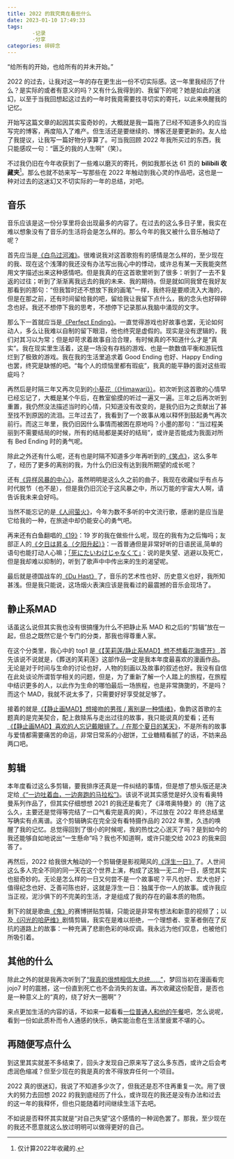 ```yaml
---
title: 2022 的我究竟在看些什么
date: 2023-01-10 17:49:33
tags: 
        -记录
        -分享
categories: 碎碎念
---
```

“给所有的开始，也给所有的并未开始。”

2022 的过去，让我对这一年的存在更生出一份不切实际感。这一年里我经历了什么？是实际的或者有意义的吗？又有什么我得到的、我留下的呢？她是如此的迷幻，以至于当我回想起这过去的一年时我竟需要找寻切实的寄托，以此来唤醒我的记忆。<!--more-->

开始写这篇文章的起因其实蛮奇妙的，大概就是我一篇拖了已经不知道多久的应当写完的博客，再度陷入了难产。但生活还是要继续的、博客还是要更新的。友人给了我提议，让我写一篇好物分享算了。可当我回顾 2022 年我所买过的东西，我只能感叹一句：“匮乏的我的人生啊”（笑）。

不过我仍旧在今年收获到了一些难以磨灭的寄托，例如我那长达 61 页的 **bilibili 收藏夹**[^1]。那么也就不妨来写一写那些在 2022 年触动到我心灵的作品吧，这也是一种对过去的这迷幻又不切实际的一年的总结，对吧。

## 音乐

音乐应该是这一份分享里将会出现最多的内容了。在过去的这么多日子里，我实在难以想象没有了音乐的生活将会是怎么样的。那么今年的我又被什么音乐触动了呢？

首先应当是[《白鸟过河滩》](https://www.bilibili.com/video/BV12Y411F79B/?vd_source=fd7207b624ef9f703c40505074c70697)。很难说我对这首歌抱有的感情是怎么样的，至少现在的我、现在这个浅薄的我还没有办法写出我心中的悸动，或许总有某一天我能突然用文字描述出来这种感情吧。但是我真的在这首歌里听到了很多：听到了一去不复返的过往；听到了渐渐离我远去的我的未来、我的期待。但是就如同我曾在我好友那看到的那句：“但我暂时还不想放下我的画笔”一样，我终将是要顺流入大海的，但是在那之前，还有时间留给我的吧，留给我让我留下点什么，我的念头也好碎碎念也好。我还不想停下我的思考，不想停下记录那从我脑中涌现的文字。

那么下一首就应当是[《Perfect Ending》](https://www.bilibili.com/video/BV1RU4y1B7Xg/?vd_source=fd7207b624ef9f703c40505074c70697)。一直觉得游戏也好故事也罢，无论如何动人，多么让我难以自制的留下眼泪，他也终究是虚假的。现实是没有逻辑的，我们对其习以为常；但是却苛求着故事自洽合理，有时候真的不知道什么才是“真实”。我在现实里生活着，这是一场没有存档的游戏、也是一款数值平衡和游玩性烂到了极致的游戏。我在我的生活里追求着 Good Ending 也好、Happy Ending 也罢，终究是缺憾的吧。“每个人的烦恼里都有瑕疵”，我真的能平静的面对这些瑕疵吗？

再然后是时隔三年又再次见到的[小葵花（《Himawari》）](https://www.bilibili.com/video/BV1fG4y1p7bM/?vd_source=fd7207b624ef9f703c40505074c70697)。初次听到这首歌的心情早已经忘记了，大概是某个午后，在教室偷摸的听过一遍又一遍。三年之后再次听到重置，我仍然没法描述当时的心情，只知道没有改变的，是我仍旧为之贡献出了甚至找不到原因的流泪。三年过去了，我看到了一个故事从难以释怀到鼓起勇气再次前行。而这三年里，我仍旧因什么事情而被困在原地吗？小墨的那句：“当过程美丽到不需要结局的时候，所有的结局都是美好的结局”，或许是否能成为我面对所有 Bed Ending 时的勇气呢。

除此之外还有什么呢，还有也是时隔不知道多少年再听到的[《笑点》](https://www.bilibili.com/video/BV1wK411z74b/?spm_id_from=333.999.0.0&vd_source=fd7207b624ef9f703c40505074c70697)，这么多年了，经历了更多的离别的我，为什么仍旧没有达到我所期望的成长呢？

还有[《异样风暴的中心》](https://www.bilibili.com/video/BV1js411Q7Vc/?vd_source=fd7207b624ef9f703c40505074c70697)，虽然明明是这么久之前的曲子，我现在收藏似乎有点与时代脱节（也不是），但是我仍旧沉沦于这风暴之中，所以万能的宇宙大人啊，请告诉我未来会好吗。

当然不能忘记的是[《人间萤火》](https://www.bilibili.com/video/BV1sW4y1t72k/?vd_source=fd7207b624ef9f703c40505074c70697)，今年为数不多听的中文流行歌，感谢的是应当是它给我的一种，在旅途中却仍能安心的勇气吧。

再来还有白鱼翻唱的[《19》](https://www.bilibili.com/video/BV13r4y1V7co/?vd_source=fd7207b624ef9f703c40505074c70697)：19 岁的我在做些什么呢，现在的我有为之后悔吗；友部正人的[《夕日は昇る（夕阳升起）》](https://www.bilibili.com/video/BV1P44y1Y748/?vd_source=fd7207b624ef9f703c40505074c70697)：一首普通但是非常好听的日语民谣,简单的语句也能打动人心嘛；[「死にたいわけじゃなくて」](https://www.bilibili.com/video/BV1rd4y147E8/?spm_id_from=333.999.0.0&vd_source=fd7207b624ef9f703c40505074c70697)：说的是失望、逃避以及死亡，但是我却难以抑制的，听到了歌声中中传出来的生的渴望呢。

最后就是德国战车的[《Du Hast》](https://www.bilibili.com/video/BV1PL411n7dq/?vd_source=fd7207b624ef9f703c40505074c70697)了，音乐的艺术性也好、历史意义也好，我所知甚浅。但是我只能说，这场烟火表演应该是我看过的最震撼的音乐会现场了。

## 静止系MAD

话虽这么说但其实我也没有很搞懂为什么不把静止系 MAD 和之后的“剪辑”放在一起，但总之既然它是个专门的分类，那我也得尊重人家。

在这个分类里，我心中的 top1 是[《【芙莉莲/静止系MAD】想不想看花海盛开》](https://www.bilibili.com/video/BV1c3411K7Mt/?vd_source=fd7207b624ef9f703c40505074c70697),首先该说不说就是，《葬送的芙莉莲》这部作品一定是我本年度最喜欢的漫画作品。无论是对于时间与生命的讨论也好，人物的刻画以及故事的叙述也好。我没有自信在此处谈论所谓哲学相关的问题，但是，为了重新了解一个人踏上的旅程，在旅程中结识更多的人，以此作为生命的哪怕最后一场旅程，也是非常旖旎的，不是吗？而这个 MAD，我就不说太多了，只需要好好享受就足够了。

接着的就是[《【静止画MAD】想接吻的男孩 / 离别是一种情绪》](https://www.bilibili.com/video/BV13B4y1j7K9/?spm_id_from=333.788.recommend_more_video.-1&vd_source=fd7207b624ef9f703c40505074c70697)，鱼韵这首歌的主题真的是完美契合，配上救赎系与走出过往的故事，我只能说真的爱看；还有[《【静止画MAD】喜欢的人忘记戴眼镜了。/ 在那个夏日的某天》](https://www.bilibili.com/video/BV1qa411Q7f9/?vd_source=fd7207b624ef9f703c40505074c70697)，不是所有的故事与爱情都需要痛苦的命运，非常日常系的小甜饼，工业糖精看腻了的话，不妨来品两口吧。

## 剪辑

本年度看过这么多剪辑，要我排序还真是一件纠结的事情，但是想了想头版还是决定给[《“一边吐着血，一边奔跑的马拉松”》](https://www.bilibili.com/video/BV1zi4y1T7ax/?vd_source=fd7207b624ef9f703c40505074c70697)。该说不说其实感觉是好久没有看奥特曼系列作品了，但其实仔细想想 2021 的我还是看完了《泽塔奥特曼》的（拖了这么久，主要还是觉得等完结了一口气看完是真的爽），不过放在 2022 年终总结里写确实有点离谱。这个剪辑确实在完全没有看特摄作品的 2022 年里，久违的唤醒了我的记忆。总觉得回到了很小的时候呢，我的热忱之心泯灭了吗？是到如今的我还能够自如地说出“一生懸命”吗？我也不知道啊，或许只能交给 2023 的我来回答了。

再然后，2022 给我很大触动的一个剪辑便是影视飓风的[《浮生一日》](https://www.bilibili.com/video/BV1rR4y1y7fG/?vd_source=fd7207b624ef9f703c40505074c70697)了。人世间这么多人完全不同的同一天在这个世界上演，构成了这独一无二的一日，感觉其实也挺奇妙的。无论是怎么样的一日又何尝不是一个故事呢？平凡也好、宏大也好；值得纪念也好、乏善可陈也好，这就是浮生一日：独属于你一人的故事。或许我应当正视，泥沙俱下的不完美的生活，才是组成了我的存在的最本质的物质。

剩下的就是歌曲[《鬼》](https://www.bilibili.com/video/BV16K411d72A/?spm_id_from=333.999.0.0&vd_source=fd7207b624ef9f703c40505074c70697)的赛博拼贴剪辑，只能说是非常有想法和新意的视频了；以及[《闪光的哈萨维》](https://www.bilibili.com/video/BV1ZK4y137dE/?vd_source=fd7207b624ef9f703c40505074c70697)剧情剪辑，我实在是难以拒绝，一个理想者、变革者倒在了反抗的道路上的故事：一种充满了悲剧色彩的咏叹调。我永远为他们叹息，也被他们所吸引着。

## 其他的什么

除此之外的就是我再次听到了[“我真的很想相信大总统……”](https://www.bilibili.com/video/BV1iv411V7MA/?spm_id_from=333.999.0.0&vd_source=fd7207b624ef9f703c40505074c70697)，梦回当初在漫画看完 jojo7 时的震撼，这一份直到死亡也不会消失的友谊。再次收藏这份配音，是否也是一种意义上的“真的，绕了好大一圈啊”？

来点更加生活的内容的话，不如来一起看看[一位普通人和他的午餐](https://www.bilibili.com/video/BV1484y1s787/?vd_source=fd7207b624ef9f703c40505074c70697)吧，怎么说呢，看到一份如此质朴而令人通感的快乐，确实能治愈在生活里疲累不堪的心。

## 再随便写点什么

到这里其实就差不多结束了，回头才发现自己原来写了这么多东西，或许之后会考虑润色缩减？但至少现在的我是真的舍不得放弃任何一个项目。

2022 真的很迷幻，我说了不知道多少次了，但我还是忍不住再重复一次。用了很大的努力去回想 2022 的我到底经历了什么，或许现在的我还是没有办法和过去的这一年的我释怀，但也只能随着时间继续生活下去吧。

不如说是否释怀其实就是“对自己失望”这个感情的一种润色罢了。那我，至少现在的我还不愿意就这么放过明明可以做得更好的自己。

[^1]:仅计算2022年收藏的.
